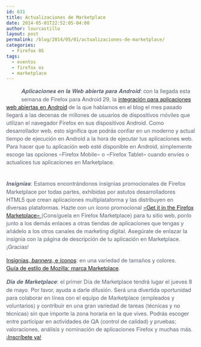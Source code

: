 ```yaml
---
id: 631
title: Actualizaciones de Marketplace
date: 2014-05-01T22:52:05-04:00
author: lourcastillo
layout: post
permalink: /blog/2014/05/01/actualizaciones-de-marketplace/
categories:
  - Firefox OS
tags:
  - eventos
  - firefox os
  - marketplace
---
```

<div style="line-height: 1.4;color: #5c6473;margin-top: 0;font-family: 'Helvetica Neue',Arial,Helvetica,sans-serif;font-size: 15px">
  <a href="https://click.e.mozilla.org/?qs=3ce57298a6c5ded9d96e2786dd8fcdb7da343cce85cfedaad3c1a459d3fd390afab3ee5d7241aaca" target="_blank"><img style="margin: 20px" src="https://ci3.googleusercontent.com/proxy/RkyE-C2Zd8TrYW9qe_Npg2tuD_CxEy3Vds0v8ODvrO-okk8uFWac01ojYmT_Io1D9tAr1q-4LE2n-ygPbiXrqPCVToWPFl6vEBKh4vft34DySmu62JpvZAwhyUPw4C5xubtwbjOqKLQjZAix9SElxwbU2WX1o1g=s0-d-e1-ft#http://image.e.mozilla.org/lib/fe9915707361037e75/m/2/firefox-marketplace_badge-orange_172_60.png" alt="" align="left" border="0" /></a> <strong><em>Aplicaciones en la Web abierta para Android</em></strong>: con la llegada esta semana de Firefox para Android 29, la <a href="https://click.e.mozilla.org/?qs=3ce57298a6c5ded98ab80bf16d6be897e817695ef624d5d5e5e58ab8f116b91a52455adb076fe51a" target="_blank">integración para aplicaciones web abiertas en Android</a> de la que hablamos en el blog el mes pasado llegará a las decenas de millones de usuarios de dispositivos móviles que utilizan el navegador Firefox en sus dispositivos Android. Como desarrollador web, esto significa que podrás confiar en un moderno y actual tiempo de ejecución en Android a la hora de ejecutar tus aplicaciones web. Para hacer que tu aplicación web esté disponible en Android, simplemente escoge las opciones «Firefox Mobile» o «Firefox Tablet» cuando envíes o actualices tus aplicaciones en Marketplace.<br /> <!--more-->
  
  <br /> <strong><em>Insignias</em></strong>: Estamos encontrándonos insignias promocionales de Firefox Marketplace por todas partes, exhibidas por astutos desarrolladores HTML5 que crean aplicaciones multiplataforma y las distribuyen en diversas plataformas. Hazte con un ícono promocional <a href="https://click.e.mozilla.org/?qs=3ce57298a6c5ded9d01b039b88c81aba651122ce976330158fb07eda952c7ad4073325feb3243ebf" target="_blank">«Get it in the Firefox Marketplace» </a> (Consíguela en Firefox Marketplace) para tu sitio web, ponlo junto a los demás enlaces a otras tiendas de aplicaciones que tengas y añádelo a los otros canales de marketing digital. Asegúrate de enlazar la insignia con la página de descripción de tu aplicación en Marketplace. ¡Gracias!</p> 
  
  <p>
    <a href="https://click.e.mozilla.org/?qs=3ce57298a6c5ded9610ebf0120fb887514983bbdff1124e04d32ff45eaddba6890cd2058345a3ed1" target="_blank">Insignias, <em>banners</em>, e íconos</a>: en una variedad de tamaños y colores.<br /> <a href="https://click.e.mozilla.org/?qs=3ce57298a6c5ded9c9e1a101532e833e052deb6fa98af5bda5958093be51874fe35045b517747dd2" target="_blank">Guía de estilo de Mozilla: marca Marketplace</a>.
  </p>
  
  <p>
    <strong><em>Día de Marketplace</em></strong>: el primer Día de Marketplace tendrá lugar el jueves 8 de mayo. Por favor, ayuda a darle difusión. Será una divertida oportunidad para colaborar en línea con el equipo de Marketplace (empleados y voluntarios) y contribuir en una gran variedad de tareas (técnicas y no técnicas) sin que importe la zona horaria en la que vives. Podrás escoger entre participar en actividades de QA (control de calidad) y pruebas; valoraciones, análisis y nominación de aplicaciones Firefox y muchas más. <a href="https://click.e.mozilla.org/?qs=3ce57298a6c5ded9b5493de492c26502f50c441ee5f44bfa0b3a4b5705fdede1a50afa3427159cf6" target="_blank">¡Inscríbete ya!</a></div>